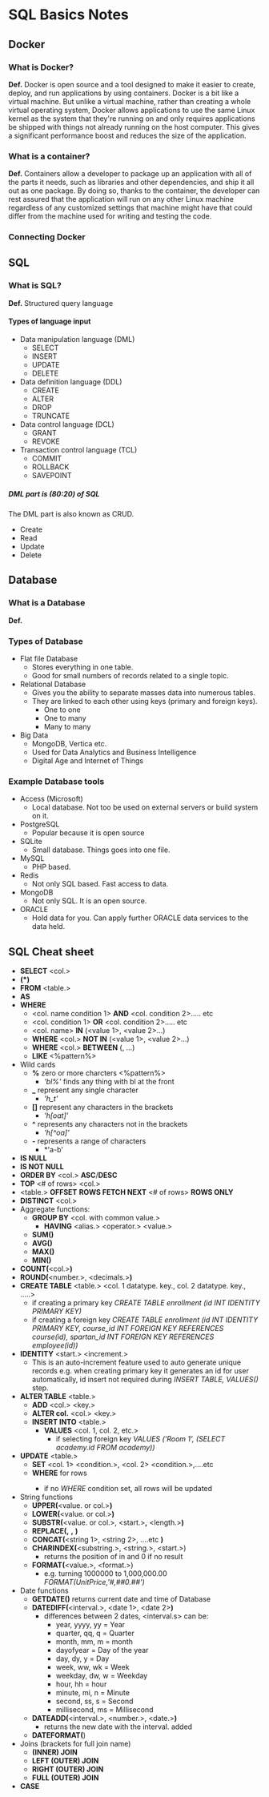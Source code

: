 # SQL Basics Notes
## Docker
### What is Docker?
**Def.** Docker is open source and a tool designed to make it easier to create, deploy, and run applications by using containers. Docker is a bit like a virtual machine. But unlike a virtual machine, rather than creating a whole virtual operating system, Docker allows applications to use the same Linux kernel as the system that they're running on and only requires applications be shipped with things not already running on the host computer. This gives a significant performance boost and reduces the size of the application.

### What is a container?
**Def.** Containers allow a developer to package up an application with all of the parts it needs, such as libraries and other dependencies, and ship it all out as one package. By doing so, thanks to the container, the developer can rest assured that the application will run on any other Linux machine regardless of any customized settings that machine might have that could differ from the machine used for writing and testing the code.

### Connecting Docker
<PLACE HOLDER>

## SQL
### What is SQL?
**Def.** Structured query language

#### Types of language input
- Data manipulation language (DML)
  - SELECT
  - INSERT
  - UPDATE
  - DELETE
- Data definition language (DDL)
  - CREATE
  - ALTER
  - DROP
  - TRUNCATE
- Data control language (DCL)
  - GRANT
  - REVOKE
- Transaction control language (TCL)
  - COMMIT
  - ROLLBACK
  - SAVEPOINT

##### DML part is (80:20) of SQL
The DML part is also known as CRUD.
- Create
- Read
- Update
- Delete

## Database
### What is a Database
**Def.** <PLACE HOLDER>

### Types of Database
- Flat file Database
  - Stores everything in one table.
  - Good for small numbers of records related to a single topic.
- Relational Database
  - Gives you the ability to separate masses data into numerous tables.
  - They are linked to each other using keys (primary and foreign keys).
    - One to one
    - One to many
    - Many to many
- Big Data
  - MongoDB, Vertica etc.
  - Used for Data Analytics and Business Intelligence
  - Digital Age and Internet of Things

### Example Database tools
- Access (Microsoft)
  - Local database. Not too be used on external servers or build system on it.
- PostgreSQL
  - Popular because it is open source
- SQLite
  - Small database. Things goes into one file.
- MySQL
  - PHP based.
- Redis
  - Not only SQL based. Fast access to data.
- MongoDB
  - Not only SQL. It is an open source.
- ORACLE
  - Hold data for you. Can apply further ORACLE data services to the data held.

## SQL Cheat sheet
- **SELECT** <col.>
- **(*)** <all col.>
- **FROM** <table.>
- **AS**
- **WHERE**
  - <col. name condition 1> **AND** <col. condition 2>..... etc
  - <col. condition 1> **OR** <col. condition 2>..... etc
  - <col. name> **IN** (<value 1>, <value 2>…)
  - **WHERE** <col.> **NOT IN** (<value 1>, <value 2>…)
  - **WHERE** <col.> **BETWEEN** (<lesser value.>, <greater value.>…)
  - **LIKE** <%pattern%>
- Wild cards
  - **%** zero or more charcters <%pattern%>
    - *'bl%'* finds any thing with bl at the front
  - **_** represent any single character
    - *'h_t'*
  - **[]** represent any characters in the brackets
    - *'h[oat]'*
  - **^** represents any characters not in the brackets
    - *'h[^oa]'*
  - **-** represents a range of characters
    - *'a-b'
- **IS NULL**
- **IS NOT NULL**
- **ORDER BY** <col.> **ASC**/**DESC**
- **TOP** <# of rows> <col.>
- <table.> **OFFSET** <skipped rows.> **ROWS FETCH NEXT** <# of rows> **ROWS ONLY**
- **DISTINCT** <col.>
- Aggregate functions:
  - **GROUP BY** <col. with common value.>
    - **HAVING** <alias.> <operator.> <value.>
  - **SUM(**<numeric col.>**)**
  - **AVG(**<numeric col.>**)**
  - **MAX(**<numeric col.>**)**
  - **MIN(**<numeric col.>**)**
- **COUNT(**<col.>**)**
- **ROUND(**<number.>, <decimals.>**)**
- **CREATE TABLE** <table.> <col. 1 datatype. key., col. 2 datatype. key., .....>  
  - if creating a primary key *CREATE TABLE enrollment (id INT IDENTITY PRIMARY KEY)*
  - if creating a foreign key *CREATE TABLE enrollment (id INT IDENTITY PRIMARY KEY, course_id INT FOREIGN KEY REFERENCES course(id), spartan_id INT FOREIGN KEY REFERENCES employee(id))*
- **IDENTITY** <start.> <increment.>
  - This is an auto-increment feature used to auto generate unique records e.g. when creating primary key it generates an id for user automatically, id insert not required during *INSERT TABLE, VALUES()* step.
- **ALTER TABLE** <table.>
  - **ADD** <col.> <data type.> <key.>
  - **ALTER col.** <col.> <data type.> <key.>
  - **INSERT INTO** <table.>
    - **VALUES** <col. 1, col. 2, etc.>
      - if selecting foreign key *VALUES ('Room 1', (SELECT academy.id FROM academy))*
- **UPDATE** <table.>
  - **SET** <col. 1> <condition.>, <col. 2> <condition.>,....etc
  - **WHERE** <condition> for rows
    - if no *WHERE* condition set, all rows will be updated
- String functions
  - **UPPER(**<value. or col.>**)**
  - **LOWER(**<value. or col.>**)**
  - **SUBSTR(**<value. or col.>, <start.>**,** <length.>**)**
  - **REPLACE(**<original value. or col.>**,** <target string.>**,** <replacement string.>**)**
  - **CONCAT(**<string 1>, <string 2>, ....etc **)**
  - **CHARINDEX(**<substring.>, <string.>, <start.>)
    - returns the position of <substring> in <string> and 0 if no result
  - **FORMAT(**<value.>, <format.>)
    - e.g. turning 1000000 to 1,000,000.00 *FORMAT(UnitPrice,'#,##0.##')*
- Date functions
  - **GETDATE()** returns current date and time of Database
  - **DATEDIFF(**<interval.>, <date 1>, <date 2>**)**
    - differences between 2 dates, <interval.s> can be:
      - year, yyyy, yy = Year
      - quarter, qq, q = Quarter
      - month, mm, m = month
      - dayofyear = Day of the year
      - day, dy, y = Day
      - week, ww, wk = Week
      - weekday, dw, w = Weekday
      - hour, hh = hour
      - minute, mi, n = Minute
      - second, ss, s = Second
      - millisecond, ms = Millisecond
  - **DATEADD(**<interval.>, <number.>, <date.>**)**
    - returns the new date with the interval. added
  - **DATEFORMAT(**)
- Joins (brackets for full join name)
    - **(INNER) JOIN**
    - **LEFT (OUTER) JOIN**
    - **RIGHT (OUTER) JOIN**
    - **FULL (OUTER) JOIN**
- **CASE**
